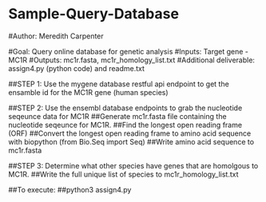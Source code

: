 # Sample-Query-Database

#Author: Meredith Carpenter

#Goal: Query online database for genetic analysis
#Inputs: Target gene - MC1R
#Outputs: mc1r.fasta, mc1r_homology_list.txt
#Additional deliverable: assign4.py (python code) and readme.txt

##STEP 1: Use the mygene database restful api endpoint to get the ensamble id for the MC1R gene (human species)

##STEP 2: Use the ensembl database endpoints to grab the nucleotide seqeunce data for MC1R
##Generate mc1r.fasta file containing the nucleotide seqeunce for MC1R.
##Find the longest open reading frame (ORF)
##Convert the longest open reading frame to amino acid sequence with biopython (from Bio.Seq import Seq)
##Write amino acid sequence to mc1r.fasta

##STEP 3: Determine what other species have genes that are homolgous to MC1R.
##Write the full unique list of species to mc1r_homology_list.txt

##To execute:
##python3 assign4.py

